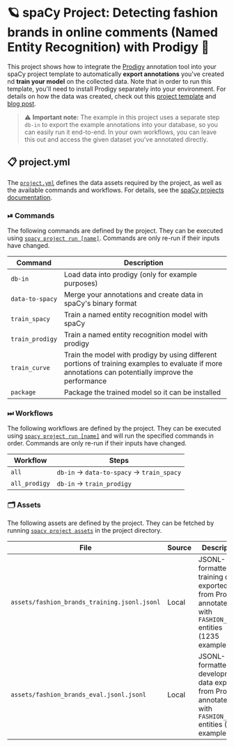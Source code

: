 <!-- SPACY PROJECT: AUTO-GENERATED DOCS START (do not remove) -->

# 🪐 spaCy Project: Detecting fashion brands in online comments (Named Entity Recognition) with Prodigy 🌌

This project shows how to integrate the [Prodigy](https://prodi.gy) annotation tool into your spaCy project template to automatically **export annotations** you've created nd **train your model** on the collected data. Note that in order to run this template, you'll need to install Prodigy separately into your environment. For details on how the data was created, check out this [project template](https://github.com/explosion/projects/tree/v3/tutorials/ner_fashion_brands) and [blog post](https://explosion.ai/blog/sense2vec-reloaded#annotation).
> ⚠️ **Important note:** The example in this project uses a separate step `db-in` to export the example annotations into your database, so you can easily run it end-to-end. In your own workflows, you can leave this out and access the given dataset you've annotated directly.

## 📋 project.yml

The [`project.yml`](project.yml) defines the data assets required by the
project, as well as the available commands and workflows. For details, see the
[spaCy projects documentation](https://spacy.io/usage/projects).

### ⏯ Commands

The following commands are defined by the project. They
can be executed using [`spacy project run [name]`](https://spacy.io/api/cli#project-run).
Commands are only re-run if their inputs have changed.

| Command | Description |
| --- | --- |
| `db-in` | Load data into prodigy (only for example purposes) |
| `data-to-spacy` | Merge your annotations and create data in spaCy's binary format |
| `train_spacy` | Train a named entity recognition model with spaCy |
| `train_prodigy` | Train a named entity recognition model with prodigy |
| `train_curve` | Train the model with prodigy by using different portions of training examples to evaluate if more annotations can potentially improve the performance |
| `package` | Package the trained model so it can be installed |

### ⏭ Workflows

The following workflows are defined by the project. They
can be executed using [`spacy project run [name]`](https://spacy.io/api/cli#project-run)
and will run the specified commands in order. Commands are only re-run if their
inputs have changed.

| Workflow | Steps |
| --- | --- |
| `all` | `db-in` &rarr; `data-to-spacy` &rarr; `train_spacy` |
| `all_prodigy` | `db-in` &rarr; `train_prodigy` |

### 🗂 Assets

The following assets are defined by the project. They can
be fetched by running [`spacy project assets`](https://spacy.io/api/cli#project-assets)
in the project directory.

| File | Source | Description |
| --- | --- | --- |
| `assets/fashion_brands_training.jsonl.jsonl` | Local | JSONL-formatted training data exported from Prodigy, annotated with `FASHION_BRAND` entities (1235 examples) |
| `assets/fashion_brands_eval.jsonl.jsonl` | Local | JSONL-formatted development data exported from Prodigy, annotated with `FASHION_BRAND` entities (500 examples) |

<!-- SPACY PROJECT: AUTO-GENERATED DOCS END (do not remove) -->
